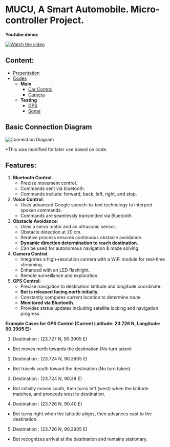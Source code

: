 # MUCU, A Smart Automobile. Micro-controller Project.

**Youtube demo:**

[![Watch the video](https://img.youtube.com/vi/IHWIqOERDno/0.jpg)](https://www.youtube.com/watch?v=IHWIqOERDno)

## Content:
- [Presentation](/Presentation/presentation.pdf)
- [Codes](/Codes/)
	- **Main**
		- [Car Control](/Codes/car_mode_control.ino)
		- [Camera](/Codes/camera.ino)
	- **Testing**
		- [GPS](/Codes/GPS_Testing.ino)
		- [Sonar](/Codes/sonar_unit_testing.ino)

## Basic Connection Diagram
![Connection Diagram](https://github.com/mrtaz77/MUCU-Microcontroller-Project/assets/113765142/32e1be06-0070-4abc-9f07-9726cfc7b311)

*This was modified for later use based on code.

## Features:
1. **Bluetooth Control**:
   - Precise movement control. 
   - Commands sent via bluetooth.
   - Commands include: forward, back, left, right, and stop.
2. **Voice Control**:
   - Uses advanced Google speech-to-text technology to interpret spoken commands.
   - Commands are seamlessly transmitted via Bluetooth.
3. **Obstacle Avoidance**:
   - Uses a servo motor and an ultrasonic sensor.
   - Obstacle detection at 20 cm.
   - Iterative process ensures continuous obstacle avoidance.
   - **Dynamic direction determination to reach destination.**
   - Can be used for autonomous navigation & maze solving.
4. **Camera Control**:
   - Integrates a high-resolution camera with a WiFi module for real-time streaming.
   - Enhanced with an LED flashlight.
   - Remote surveillance and exploration.
5. **GPS Control**:
   - Precise navigation to destination latitude and longitude coordinate.
   - **Bot is released facing north initially.**
   - Constantly compares current location to determine route.
   - **Monitored via Bluetooth.**
   - Provides status updates including satellite locking and navigation progress.

**Example Cases for GPS Control (Current Latitude: 23.726 N, Longitude: 90.3905 E):**
1. Destination : (23.727 N, 90.3905 E)
- Bot moves north towards the destination.(No turn taken)
2. Destination : (23.724 N, 90.3905 E)
- Bot travels south toward the destination.(No turn taken)
3. Destination : (23.724 N, 90.38 E)
- Bot initially moves south, then turns left (west) when the latitude matches, and proceeds west to destination.
4. Destination : (23.726 N, 90.40 E)
- Bot turns right when the latitude aligns, then advances east to the destination.
5. Destination : (23.726 N, 90.3905 E)
- Bot recognizes arrival at the destination and remains stationary.